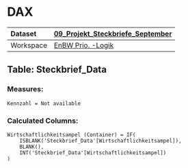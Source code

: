 



# DAX

|Dataset|[09_Projekt_Steckbriefe_September](./../09_Projekt_Steckbriefe_September.md)|
| :--- | :--- |
|Workspace|[EnBW Prio. -Logik](../../Workspaces/EnBW-Prio.--Logik.md)|

## Table: Steckbrief_Data

### Measures:


```dax
Kennzahl = Not available
```


### Calculated Columns:


```dax
Wirtschaftlichkeitsampel (Container) = IF(
	ISBLANK('Steckbrief_Data'[Wirtschaftlichkeitsampel]),
	BLANK(),
	INT('Steckbrief_Data'[Wirtschaftlichkeitsampel])
)
```

